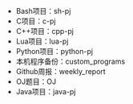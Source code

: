 * Bash项目：sh-pj
* C项目：c-pj
* C++项目：cpp-pj
* Lua项目：lua-pj
* Python项目：python-pj
* 本机程序备份：custom\_programs
* Github周报：weekly\_report
* OJ题目：OJ
* Java项目：java-pj
